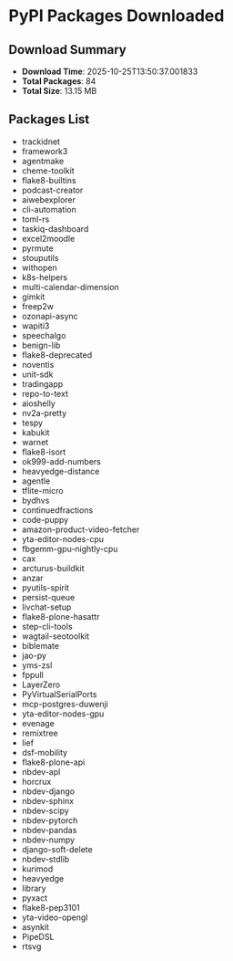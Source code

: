 # PyPI Packages Downloaded

## Download Summary
- **Download Time**: 2025-10-25T13:50:37.001833
- **Total Packages**: 84
- **Total Size**: 13.15 MB

## Packages List
- trackidnet
- framework3
- agentmake
- cheme-toolkit
- flake8-builtins
- podcast-creator
- aiwebexplorer
- cli-automation
- toml-rs
- taskiq-dashboard
- excel2moodle
- pyrmute
- stouputils
- withopen
- k8s-helpers
- multi-calendar-dimension
- gimkit
- freep2w
- ozonapi-async
- wapiti3
- speechalgo
- benign-lib
- flake8-deprecated
- noventis
- unit-sdk
- tradingapp
- repo-to-text
- aioshelly
- nv2a-pretty
- tespy
- kabukit
- warnet
- flake8-isort
- ok999-add-numbers
- heavyedge-distance
- agentle
- tflite-micro
- bydhvs
- continuedfractions
- code-puppy
- amazon-product-video-fetcher
- yta-editor-nodes-cpu
- fbgemm-gpu-nightly-cpu
- cax
- arcturus-buildkit
- anzar
- pyutils-spirit
- persist-queue
- livchat-setup
- flake8-plone-hasattr
- step-cli-tools
- wagtail-seotoolkit
- biblemate
- jao-py
- yms-zsl
- fppull
- LayerZero
- PyVirtualSerialPorts
- mcp-postgres-duwenji
- yta-editor-nodes-gpu
- evenage
- remixtree
- lief
- dsf-mobility
- flake8-plone-api
- nbdev-apl
- horcrux
- nbdev-django
- nbdev-sphinx
- nbdev-scipy
- nbdev-pytorch
- nbdev-pandas
- nbdev-numpy
- django-soft-delete
- nbdev-stdlib
- kurimod
- heavyedge
- library
- pyxact
- flake8-pep3101
- yta-video-opengl
- asynkit
- PipeDSL
- rtsvg

